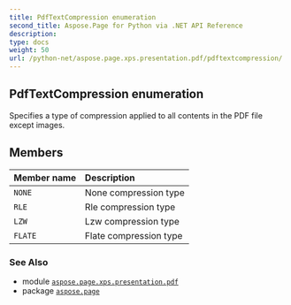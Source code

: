 ```yaml
---
title: PdfTextCompression enumeration
second_title: Aspose.Page for Python via .NET API Reference
description: 
type: docs
weight: 50
url: /python-net/aspose.page.xps.presentation.pdf/pdftextcompression/
---
```


## PdfTextCompression enumeration

Specifies a type of compression applied to all contents in the PDF file except images.

## Members
| Member name | Description |
| :- | :- |
| `NONE` | None compression type |
| `RLE` | Rle compression type |
| `LZW` | Lzw compression type |
| `FLATE` | Flate compression type |

### See Also

* module [`aspose.page.xps.presentation.pdf`](/page/python-net/aspose.page.xps.presentation.pdf/)
* package [`aspose.page`](/page/python-net/)

